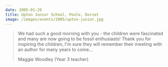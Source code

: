 ```yaml
---
date: 2005-01-26
title: Upton Junior School, Poole, Dorset
image: /images/events/2005/upton-junior.jpg
---
```


> We had such a good morning with you - the children were fascinated and many are now going to be fossil enthusiasts! Thank you for inspiring the children, I'm sure they will remember their meeting with an author for many years to come...
> 
> <footer>Maggie Woodley (Year 3 teacher)</footer>
